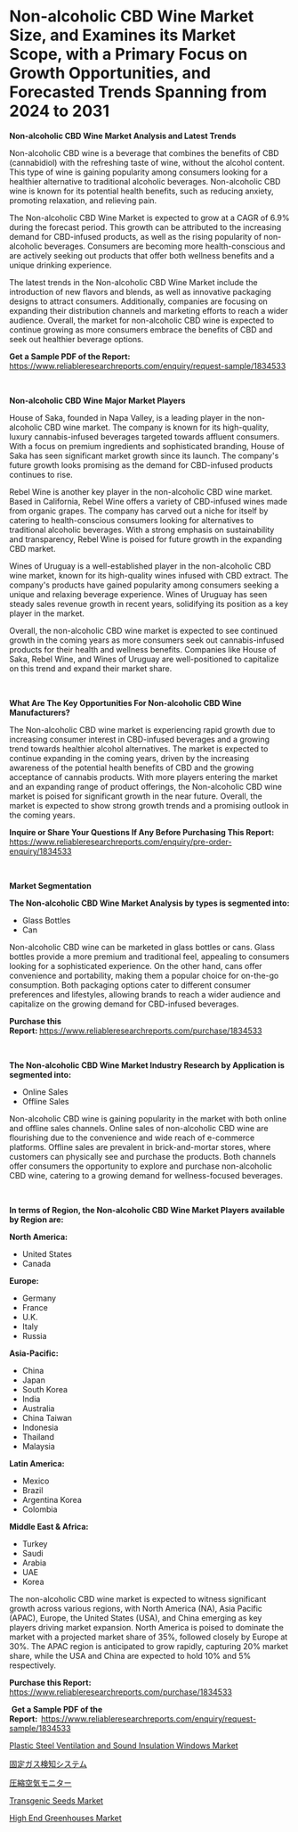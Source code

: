 <p><h1>Non-alcoholic CBD Wine Market Size, and Examines its Market Scope, with a Primary Focus on Growth Opportunities, and Forecasted Trends Spanning from 2024 to 2031</h1></p><p><strong>Non-alcoholic CBD Wine Market Analysis and Latest Trends</strong></p>
<p><p>Non-alcoholic CBD wine is a beverage that combines the benefits of CBD (cannabidiol) with the refreshing taste of wine, without the alcohol content. This type of wine is gaining popularity among consumers looking for a healthier alternative to traditional alcoholic beverages. Non-alcoholic CBD wine is known for its potential health benefits, such as reducing anxiety, promoting relaxation, and relieving pain.</p><p>The Non-alcoholic CBD Wine Market is expected to grow at a CAGR of 6.9% during the forecast period. This growth can be attributed to the increasing demand for CBD-infused products, as well as the rising popularity of non-alcoholic beverages. Consumers are becoming more health-conscious and are actively seeking out products that offer both wellness benefits and a unique drinking experience.</p><p>The latest trends in the Non-alcoholic CBD Wine Market include the introduction of new flavors and blends, as well as innovative packaging designs to attract consumers. Additionally, companies are focusing on expanding their distribution channels and marketing efforts to reach a wider audience. Overall, the market for non-alcoholic CBD wine is expected to continue growing as more consumers embrace the benefits of CBD and seek out healthier beverage options.</p></p>
<p><strong>Get a Sample PDF of the Report:&nbsp;</strong> <a href="https://www.reliableresearchreports.com/enquiry/request-sample/1834533">https://www.reliableresearchreports.com/enquiry/request-sample/1834533</a></p>
<p>&nbsp;</p>
<p><strong>Non-alcoholic CBD Wine Major Market Players</strong></p>
<p><p>House of Saka, founded in Napa Valley, is a leading player in the non-alcoholic CBD wine market. The company is known for its high-quality, luxury cannabis-infused beverages targeted towards affluent consumers. With a focus on premium ingredients and sophisticated branding, House of Saka has seen significant market growth since its launch. The company's future growth looks promising as the demand for CBD-infused products continues to rise.</p><p>Rebel Wine is another key player in the non-alcoholic CBD wine market. Based in California, Rebel Wine offers a variety of CBD-infused wines made from organic grapes. The company has carved out a niche for itself by catering to health-conscious consumers looking for alternatives to traditional alcoholic beverages. With a strong emphasis on sustainability and transparency, Rebel Wine is poised for future growth in the expanding CBD market.</p><p>Wines of Uruguay is a well-established player in the non-alcoholic CBD wine market, known for its high-quality wines infused with CBD extract. The company's products have gained popularity among consumers seeking a unique and relaxing beverage experience. Wines of Uruguay has seen steady sales revenue growth in recent years, solidifying its position as a key player in the market.</p><p>Overall, the non-alcoholic CBD wine market is expected to see continued growth in the coming years as more consumers seek out cannabis-infused products for their health and wellness benefits. Companies like House of Saka, Rebel Wine, and Wines of Uruguay are well-positioned to capitalize on this trend and expand their market share.</p></p>
<p>&nbsp;</p>
<p><strong>What Are The Key Opportunities For Non-alcoholic CBD Wine Manufacturers?</strong></p>
<p><p>The Non-alcoholic CBD wine market is experiencing rapid growth due to increasing consumer interest in CBD-infused beverages and a growing trend towards healthier alcohol alternatives. The market is expected to continue expanding in the coming years, driven by the increasing awareness of the potential health benefits of CBD and the growing acceptance of cannabis products. With more players entering the market and an expanding range of product offerings, the Non-alcoholic CBD wine market is poised for significant growth in the near future. Overall, the market is expected to show strong growth trends and a promising outlook in the coming years.</p></p>
<p><strong>Inquire or Share Your Questions If Any Before Purchasing This Report:</strong> <a href="https://www.reliableresearchreports.com/enquiry/pre-order-enquiry/1834533">https://www.reliableresearchreports.com/enquiry/pre-order-enquiry/1834533</a></p>
<p>&nbsp;</p>
<p><strong>Market Segmentation</strong></p>
<p><strong>The Non-alcoholic CBD Wine Market Analysis by types is segmented into:</strong></p>
<p><ul><li>Glass Bottles</li><li>Can</li></ul></p>
<p><p>Non-alcoholic CBD wine can be marketed in glass bottles or cans. Glass bottles provide a more premium and traditional feel, appealing to consumers looking for a sophisticated experience. On the other hand, cans offer convenience and portability, making them a popular choice for on-the-go consumption. Both packaging options cater to different consumer preferences and lifestyles, allowing brands to reach a wider audience and capitalize on the growing demand for CBD-infused beverages.</p></p>
<p><strong>Purchase this Report:&nbsp;</strong><a href="https://www.reliableresearchreports.com/purchase/1834533">https://www.reliableresearchreports.com/purchase/1834533</a></p>
<p>&nbsp;</p>
<p><strong>The Non-alcoholic CBD Wine Market Industry Research by Application is segmented into:</strong></p>
<p><ul><li>Online Sales</li><li>Offline Sales</li></ul></p>
<p><p>Non-alcoholic CBD wine is gaining popularity in the market with both online and offline sales channels. Online sales of non-alcoholic CBD wine are flourishing due to the convenience and wide reach of e-commerce platforms. Offline sales are prevalent in brick-and-mortar stores, where customers can physically see and purchase the products. Both channels offer consumers the opportunity to explore and purchase non-alcoholic CBD wine, catering to a growing demand for wellness-focused beverages.</p></p>
<p>&nbsp;</p>
<p><strong>In terms of Region, the Non-alcoholic CBD Wine Market Players available by Region are:</strong></p>
<p>
    <p> <strong> North America: </strong>
        <ul>
            <li>United States</li>
            <li>Canada</li>
        </ul>
        </p> 
    <p> <strong> Europe: </strong>
        <ul>
            <li>Germany</li>
            <li>France</li>
            <li>U.K.</li>
            <li>Italy</li>
            <li>Russia</li>
        </ul>
        </p> 
    <p> <strong> Asia-Pacific: </strong>
        <ul>
            <li>China</li>
            <li>Japan</li>
            <li>South Korea</li>
            <li>India</li>
            <li>Australia</li>
            <li>China Taiwan</li>
            <li>Indonesia</li>
            <li>Thailand</li>
            <li>Malaysia</li>
        </ul>
        </p> 
    <p> <strong> Latin America: </strong>
        <ul>
            <li>Mexico</li>
            <li>Brazil</li>
            <li>Argentina Korea</li>
            <li>Colombia</li>
        </ul>
        </p> 
    <p> <strong> Middle East & Africa: </strong>
        <ul>
            <li>Turkey</li>
            <li>Saudi</li>
            <li>Arabia</li>
            <li>UAE</li>
            <li>Korea</li>
        </ul>
    </p>
    </p>
<p><p>The non-alcoholic CBD wine market is expected to witness significant growth across various regions, with North America (NA), Asia Pacific (APAC), Europe, the United States (USA), and China emerging as key players driving market expansion. North America is poised to dominate the market with a projected market share of 35%, followed closely by Europe at 30%. The APAC region is anticipated to grow rapidly, capturing 20% market share, while the USA and China are expected to hold 10% and 5% respectively.</p></p>
<p><strong>Purchase this Report: </strong><a href="https://www.reliableresearchreports.com/purchase/1834533">https://www.reliableresearchreports.com/purchase/1834533</a></p>
<p>&nbsp;<strong>Get a Sample PDF of the Report:&nbsp;&nbsp;</strong><a href="https://www.reliableresearchreports.com/enquiry/request-sample/1834533">https://www.reliableresearchreports.com/enquiry/request-sample/1834533</a></p>
<p><strong></strong></p>
<p><p><a href="https://github.com/lubmix/Market-Research-Report-List-2/blob/main/plastic-steel-ventilation-and-sound-insulation-windows-market.md">Plastic Steel Ventilation and Sound Insulation Windows Market</a></p><p><a href="https://github.com/EstelWisozk1/Market-Research-Report-List-1/blob/main/86800707639.md">固定ガス検知システム</a></p><p><a href="https://github.com/lrlmopnhwd79300/Market-Research-Report-List-1/blob/main/15588017638.md">圧縮空気モニター</a></p><p><a href="https://issuu.com/reportprime-2/docs/transgenic-seeds-market-size-2030.pptx">Transgenic Seeds Market</a></p><p><a href="https://issuu.com/reportprime-2/docs/high-end-greenhouses-market-size-2030.pptx">High End Greenhouses Market</a></p></p>
